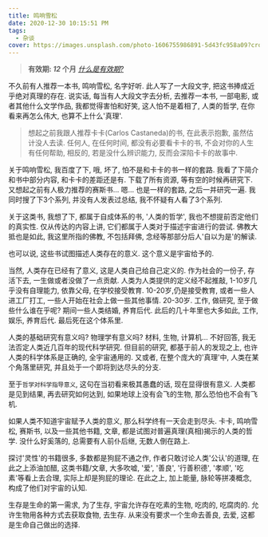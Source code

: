 ```yaml
---
title: 鸣响雪松
date: 2020-12-30 10:15:51 PM
tags:
  - 杂谈
cover: https://images.unsplash.com/photo-1606755986891-5d43fc958a09?crop=entropy&cs=tinysrgb&fit=max&fm=jpg&ixid=MXw0NTI1NXwwfDF8cmFuZG9tfHx8fHx8fHw&ixlib=rb-1.2.1&q=80&w=1080
---
```


> **有效期: *12* 个月**  *[什么是有效期?](https://blog.timvel.com/2020/12/28/12-28-2020-a-description-of-the-validity-period/)*

不久前有人推荐一本书, 鸣响雪松, 名字好听. 此人写了一大段文字, 把这书捧成近乎绝对真理的存在. 说实话, 每当有人大段文字去分析, 去推荐一本书, 一部电影, 或者其他什么文学作品, 我都觉得害怕和好笑, 这人怕不是着相了, 人类的哲学, 在你看来再怎么伟大, 也算不上什么'真理'.

> 想起之前我跟人推荐卡卡(Carlos Castaneda)的书, 在此表示抱歉, 虽然估计没人去读. 任何人, 在任何时间, 都没有必要看卡卡的书, 不会对你的人生有任何帮助, 相反的, 若是没什么辨识能力, 反而会深陷卡卡的故事中.

关于鸣响雪松, 我百度了下, 哦, 坏了, 怕不是和卡卡的书一样的套路. 我看了下简介和书中部分内容, 和卡卡的差距还是有. 下载了所有资源, 等有空的时候再研究下. 又想起之前有人极力推荐的赛斯书... 嗯... 也是一样的套路, 之后一并研究一遍. 我同时搜了下3个系列, 并没有人发表过总结, 我不怀疑有人看了3个系列.

关于这类书, 我想了下, 都属于自成体系的书, '人类的哲学', 我也不想提前否定他们的真实性. 仅从传达的内容上讲, 它们都属于人类对于描述宇宙进行的尝试. 佛教大抵也是如此, 我这里所指的佛教, 不包括拜佛, 念经等那部分后人'自以为是'的解读.

也可以说, 这些书试图描述人类存在的意义. 这个意义是宇宙给予的. 

当然, 人类存在已经有了意义, 这是人类自己给自己定义的. 作为社会的一份子, 存活下去, 一生做或者没做了一点贡献. 人类为人类提供的定义经不起推敲, 1-10岁几乎没有自理能力, 依靠父母, 在学校接受教育. 10-20岁,仍是接受教育, 或者一些人进工厂打工, 一些人开始在社会上做一些其他事情. 20-30岁. 工作, 做研究, 至于做些什么谁在乎呢? 期间一些人类结婚, 养育后代. 此后的几十年里也大多如此, 工作, 娱乐, 养育后代. 最后死在这个体系里.

人类的基础研究有意义吗? 物理学有意义吗? 材料, 生物, 计算机...
不好回答, 我无法否定人类近几百年的现代科学研究. 但目前的研究, 都基于前人的发现之上, 也许人类的科学体系是正确的, 全宇宙通用的. 又或者, 在整个庞大的'真理'中, 人类在某个角落里研究, 并且处于一个即将到达尽头的分支.

至于`哲学对科学指导意义`, 这句在当初看来极其愚蠢的话, 现在显得很有意义. 人类都是见到结果, 再去研究如何达到, 如果地球上没有会飞的生物, 那么恐怕也不会有飞机.

如果人类不知道宇宙赋予人类的意义, 那么科学终有一天会走到尽头. 卡卡, 鸣响雪松, 赛斯书, 以及一些其他书籍, 文章, 都是试图对普遍真理(真相)揭示的人类的哲学. 没什么好奚落的, 总需要有人前仆后继, 无数人倒在路上.


探讨'灵性'的书籍很多, 多数都是狗屁不通之作, 作者只敢讨论人类'公认'的道理, 在此之上添油加醋, 这类书籍/文章, 大多吹嘘, '爱', '善良', '行善积德', '孝顺', '吃素'等看上去合理, 实际上却是狗屁的理论. 在此之上, 加上能量, 脉轮等拼凑概念, 构成了他们对宇宙的认知.

生存是生命的第一需求, 为了生存, 宇宙允许存在吃素的生物, 吃肉的, 吃腐肉的. 允许生物用各种方式去获取食物, 去生存. 从来没有要求一个生命去善良, 去爱, 这都是生命自己做出的选择.